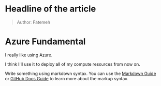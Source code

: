 # Headline of the article

> Author: Fatemeh

# Azure Fundamental
I really like using Azure.

I think I'll use it to deploy all of my compute resources from now on.

Write something using markdown syntax. You can use the 
[Markdown Guide](https://www.markdownguide.org/basic-syntax/) or
[GitHub Docs Guide](https://docs.github.com/en/get-started/writing-on-github/getting-started-with-writing-and-formatting-on-github/basic-writing-and-formatting-syntax)
to learn more about the markup syntax.
